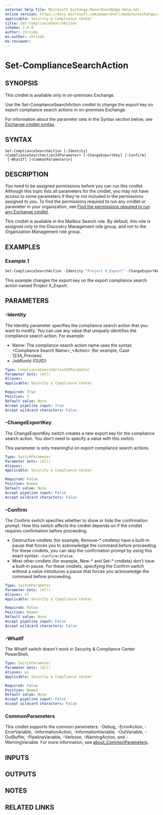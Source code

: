 ```yaml
---
external help file: Microsoft.Exchange.RecordsandEdge-Help.xml
online version: https://docs.microsoft.com/powershell/module/exchange/set-compliancesearchaction
applicable: Security & Compliance Center
title: Set-ComplianceSearchAction
schema: 2.0.0
author: chrisda
ms.author: chrisda
ms.reviewer:
---
```


# Set-ComplianceSearchAction

## SYNOPSIS
This cmdlet is available only in on-premises Exchange.

Use the Set-ComplianceSearchAction cmdlet to change the export key on export compliance search actions in on-premises Exchange.

For information about the parameter sets in the Syntax section below, see [Exchange cmdlet syntax](https://docs.microsoft.com/powershell/exchange/exchange-cmdlet-syntax).

## SYNTAX

```
Set-ComplianceSearchAction [-Identity] <ComplianceSearchActionIdParameter> [-ChangeExportKey] [-Confirm]
 [-WhatIf] [<CommonParameters>]
```

## DESCRIPTION
You need to be assigned permissions before you can run this cmdlet. Although this topic lists all parameters for the cmdlet, you may not have access to some parameters if they're not included in the permissions assigned to you. To find the permissions required to run any cmdlet or parameter in your organization, see [Find the permissions required to run any Exchange cmdlet](https://docs.microsoft.com/powershell/exchange/find-exchange-cmdlet-permissions).

This cmdlet is available in the Mailbox Search role. By default, this role is assigned only to the Discovery Management role group, and not to the Organization Management role group.

## EXAMPLES

### Example 1
```powershell
Set-ComplianceSearchAction -Identity "Project X_Export" -ChangeExportKey
```

This example changes the export key on the export compliance search action named Project X\_Export.

## PARAMETERS

### -Identity
The Identity parameter specifies the compliance search action that you want to modify. You can use any value that uniquely identifies the compliance search action. For example:

- Name: The compliance search action name uses the syntax \<Compliance Search Name\>\_\<Action\> (for example, Case 1234\_Preview).
- JobRunId (GUID)

```yaml
Type: ComplianceSearchActionIdParameter
Parameter Sets: (All)
Aliases:
Applicable: Security & Compliance Center

Required: True
Position: 1
Default value: None
Accept pipeline input: True
Accept wildcard characters: False
```

### -ChangeExportKey
The ChangeExportKey switch creates a new export key for the compliance search action. You don't need to specify a value with this switch.

This parameter is only meaningful on export compliance search actions.

```yaml
Type: SwitchParameter
Parameter Sets: (All)
Aliases:
Applicable: Security & Compliance Center

Required: False
Position: Named
Default value: None
Accept pipeline input: False
Accept wildcard characters: False
```

### -Confirm
The Confirm switch specifies whether to show or hide the confirmation prompt. How this switch affects the cmdlet depends on if the cmdlet requires confirmation before proceeding.

- Destructive cmdlets (for example, Remove-\* cmdlets) have a built-in pause that forces you to acknowledge the command before proceeding. For these cmdlets, you can skip the confirmation prompt by using this exact syntax: `-Confirm:$false`.
- Most other cmdlets (for example, New-\* and Set-\* cmdlets) don't have a built-in pause. For these cmdlets, specifying the Confirm switch without a value introduces a pause that forces you acknowledge the command before proceeding.

```yaml
Type: SwitchParameter
Parameter Sets: (All)
Aliases: cf
Applicable: Security & Compliance Center

Required: False
Position: Named
Default value: None
Accept pipeline input: False
Accept wildcard characters: False
```

### -WhatIf
The WhatIf switch doesn't work in Security & Compliance Center PowerShell.

```yaml
Type: SwitchParameter
Parameter Sets: (All)
Aliases: wi
Applicable: Security & Compliance Center

Required: False
Position: Named
Default value: None
Accept pipeline input: False
Accept wildcard characters: False
```

### CommonParameters
This cmdlet supports the common parameters: -Debug, -ErrorAction, -ErrorVariable, -InformationAction, -InformationVariable, -OutVariable, -OutBuffer, -PipelineVariable, -Verbose, -WarningAction, and -WarningVariable. For more information, see [about_CommonParameters](https://go.microsoft.com/fwlink/p/?LinkID=113216).

## INPUTS

###  

## OUTPUTS

###  

## NOTES

## RELATED LINKS

